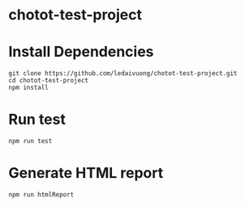 # chotot-test-project

# Install Dependencies
```
git clone https://github.com/ledaivuong/chotot-test-project.git
cd chotot-test-project
npm install
```

# Run test
```
npm run test
```

# Generate HTML report
```
npm run htmlReport
```
